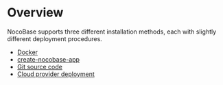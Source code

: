 # Overview

NocoBase supports three different installation methods, each with slightly different deployment procedures.

- [Docker](./docker-compose.md)
- [create-nocobase-app](./create-nocobase-app.md)
- [Git source code](./git-clone.md)
- [Cloud provider deployment](./deploy-through-cloud-providers.md)
